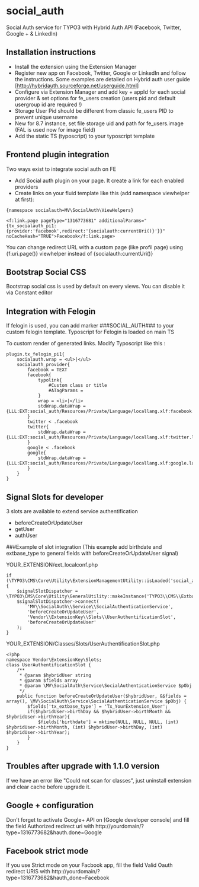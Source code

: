 # social_auth
Social Auth service for TYPO3 with Hybrid Auth API (Facebook, Twitter, Google + & LinkedIn)

## Installation instructions

* Install the extension using the Extension Manager
* Register new app on Facebook, Twitter, Google or LinkedIn and follow the instructions. Some examples are detailed on Hybrid auth user guide [http://hybridauth.sourceforge.net/userguide.html]
* Configure via Extension Manager and add key + appId for each social provider & set options for fe_users creation (users pid and default usergroup id are required !)
* Storage User Pid should be different from classic fe_users PID to prevent unique username 
* New for 8.7 instance, set file storage uid and path for fe_users.image (FAL is used now for image field)
* Add the static TS (typoscript) to your typoscript template

## Frontend plugin integration

Two ways exist to integrate social auth on FE

* Add Social auth plugin on your page. It create a link for each enabled providers
* Create links on your fluid template like this (add namespace viewhelper at first):

`{namespace socialauth=MV\SocialAuth\ViewHelpers}`

`<f:link.page pageType="1316773681" additionalParams="{tx_socialauth_pi1:{provider:'facebook',redirect:'{socialauth:currentUri()}'}}" noCacheHash="TRUE">Facebook</f:link.page>`

You can change redirect URL with a custom page (like profil page) using {f:uri.page()} viewhelper instead of {socialauth:currentUri()}

## Bootstrap Social CSS

Bootstrap social css is used by default on every views. You can disable it via Constant editor

## Integration with Felogin

If felogin is used, you can add marker ###SOCIAL_AUTH### to your custom felogin template. Typoscript for Felogin is loaded on main TS

To custom render of generated links. Modify Typoscript like this :

```
plugin.tx_felogin_pi1{
    socialauth.wrap = <ul>|</ul>
    socialauth_provider{
        facebook = TEXT
        facebook{
            typolink{
                #Custom class or title
                #ATagParams =
            }
            wrap = <li>|</li>
            stdWrap.dataWrap = {LLL:EXT:social_auth/Resources/Private/Language/locallang.xlf:facebook.label}
        }
        twitter < .facebook
        twitter{
            stdWrap.dataWrap = {LLL:EXT:social_auth/Resources/Private/Language/locallang.xlf:twitter.label}
        }
        google < .facebook
        google{
            stdWrap.dataWrap = {LLL:EXT:social_auth/Resources/Private/Language/locallang.xlf:google.label}
        }
    }
}
```

## Signal Slots for developer

3 slots are available to extend service authentification

* beforeCreateOrUpdateUser
* getUser
* authUser

###Example of slot integration (This example add birthdate and extbase_type to general fields with beforeCreateOrUpdateUser signal)

YOUR_EXTENSION/ext_localconf.php

```
if (\TYPO3\CMS\Core\Utility\ExtensionManagementUtility::isLoaded('social_auth')) {
    $signalSlotDispatcher = \TYPO3\CMS\Core\Utility\GeneralUtility::makeInstance('TYPO3\\CMS\\Extbase\\SignalSlot\\Dispatcher');
    $signalSlotDispatcher->connect(
        'MV\\SocialAuth\\Service\\SocialAuthenticationService',
        'beforeCreateOrUpdateUser',
        'Vendor\\ExtensionKey\\Slots\\UserAuthentificationSlot',
        'beforeCreateOrUpdateUser'
    );
}
```

YOUR_EXTENSION/Classes/Slots/UserAuthentificationSlot.php

```
<?php
namespace Vendor\ExtensionKey\Slots;
class UserAuthentificationSlot {
    /**
     * @param $hybridUser string
     * @param $fields array
     * @param \MV\SocialAuth\Service\SocialAuthenticationService $pObj
     */
    public function beforeCreateOrUpdateUser($hybridUser, &$fields = array(), \MV\SocialAuth\Service\SocialAuthenticationService $pObj) {
        $fields['tx_extbase_type'] = 'Tx_YourExtension_User';
        if($hybridUser->birthDay && $hybridUser->birthMonth && $hybridUser->birthYear){
            $fields['birthdate'] = mktime(NULL, NULL, NULL, (int) $hybridUser->birthMonth, (int) $hybridUser->birthDay, (int) $hybridUser->birthYear);
        }
    }
}
```

## Troubles after upgrade with 1.1.0 version

If we have an error like "Could not scan for classes", just uninstall extension and clear cache before upgrade it.

## Google + configuration

Don't forget to activate Google+ API on [Google developer console] and fill the field Authorized redirect uri with http://yourdomain/?type=1316773682&hauth.done=Google

## Facebook strict mode

If you use Strict mode on your Facbook app, fill the field Valid Oauth redirect URIS with http://yourdomain/?type=1316773682&hauth_done=Facebook
